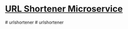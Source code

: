 # [URL Shortener Microservice](https://www.freecodecamp.org/learn/back-end-development-and-apis/back-end-development-and-apis-projects/url-shortener-microservice)
#   u r l s h o r t e n e r  
 #   u r l s h o r t e n e r  
 